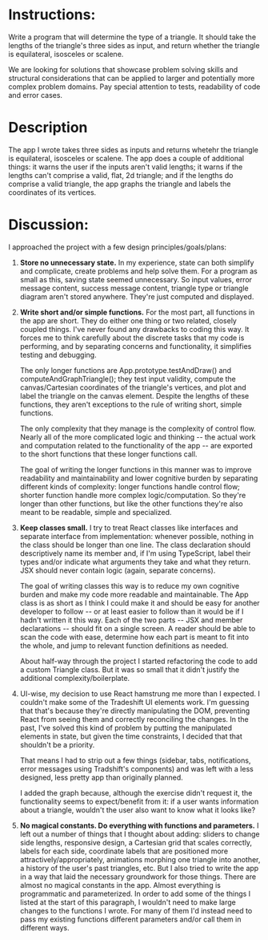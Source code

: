 # Instructions:

Write a program that will determine the type of a triangle. It should take the lengths of the triangle's three sides as input, and return whether the triangle is equilateral, isosceles or scalene.


We are looking for solutions that showcase problem solving skills and structural considerations that can be applied to larger and potentially more complex problem domains. Pay special attention to tests, readability of code and error cases.

# Description

The app I wrote takes three sides as inputs and returns whetehr the triangle is equilateral, isosceles or scalene. The app does a couple of additional things: it warns the user if the inputs aren't valid lengths; it warns if the lengths can't comprise a valid, flat, 2d triangle; and if the lengths do comprise a valid triangle, the app graphs the triangle and labels the coordinates of its vertices.

# Discussion:

I approached the project with a few design principles/goals/plans:

1. **Store no unnecessary state.** In my experience, state can both simplify and complicate, create problems and help solve them. For a program as small as this, saving state seemed unnecessary. So input values, error message content, success message content, triangle type or triangle diagram aren't stored anywhere. They're just computed and displayed.

1. **Write short and/or simple functions.** For the most part, all functions in the app are short. They do either one thing or two related, closely coupled things. I've never found any drawbacks to coding this way. It forces me to think carefully about the discrete tasks that my code is performing, and by separating concerns and functionality, it simplifies testing and debugging.

    The only longer functions are App.prototype.testAndDraw() and computeAndGraphTriangle(); they test input validity, compute the canvas/Cartesian coordinates of the triangle's vertices, and plot and label the triangle on the canvas element. Despite the lengths of these functions, they aren't exceptions to the rule of writing short, simple functions.

    The only complexity that they manage is the complexity of control flow. Nearly all of the more complicated logic and thinking -- the actual work and computation related to the functionality of the app -- are exported to the short functions that these longer functions call.

    The goal of writing the longer functions in this manner was to improve readability and maintainability and lower cognitive burden by separating different kinds of complexity: longer functions handle control flow; shorter function handle more complex logic/computation. So they're longer than other functions, but like the other functions they're also meant to be readable, simple and specialized.

1. **Keep classes small.** I try to treat React classes like interfaces and separate interface from implementation: whenever possible, nothing in the class should be longer than one line. The class declaration should descriptively name its member and, if I'm using TypeScript, label their types and/or indicate what arguments they take and what they return. JSX should never contain logic (again, separate concerns).

    The goal of writing classes this way is to reduce my own cognitive burden and make my code more readable and maintainable. The App class is as short as I think I could make it and should be easy for another developer to follow -- or at least easier to follow than it would be if I hadn't written it this way. Each of the two parts -- JSX and member declarations -- should fit on a single screen. A reader should be able to scan the code with ease, determine how each part is meant to fit into the whole, and jump to relevant function definitions as needed.

    About half-way through the project I started refactoring the code to add a custom Triangle class. But it was so small that it didn't justify the additional complexity/boilerplate.

1. UI-wise, my decision to use React hamstrung me more than I expected. I couldn't make some of the Tradeshift UI elements work. I'm guessing that that's because they're directly manipulating the DOM, preventing React from seeing them and correctly reconciling the changes. In the past, I've solved this kind of problem by putting the manipulated elements in state, but given the time constraints, I decided that that shouldn't be a priority.

    That means I had to strip out a few things (sidebar, tabs, notifications, error messages using Tradshift's components) and was left with a less designed, less pretty app than originally planned.

    I added the graph because, although the exercise didn't request it, the functionality seems to expect/benefit from it: if a user wants information about a triangle, wouldn't the user also want to know what it looks like?


1. **No magical constants. Do everything with functions and parameters.** I left out a number of things that I thought about adding: sliders to change side lengths, responsive design, a Cartesian grid that scales correctly, labels for each side, coordinate labels that are positioned more attractively/appropriately, animations morphing one triangle into another, a history of the user's past triangles, etc. But I also tried to write the app in a way that laid the necessary groundwork for those things. There are almost no magical constants in the app. Almost everything is programmatic and parameterized. In order to add some of the things I listed at the start of this paragraph, I wouldn't need to make large changes to the functions I wrote. For many of them I'd instead need to pass my existing functions different parameters and/or call them in different ways.
